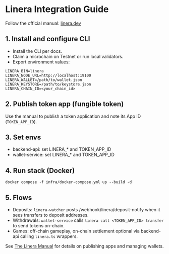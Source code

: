 # Linera Integration Guide

Follow the official manual: [linera.dev](https://linera.dev/)

## 1. Install and configure CLI
- Install the CLI per docs.
- Claim a microchain on Testnet or run local validators.
- Export environment values:
```
LINERA_BIN=linera
LINERA_NODE_URL=http://localhost:19100
LINERA_WALLET=/path/to/wallet.json
LINERA_KEYSTORE=/path/to/keystore.json
LINERA_CHAIN_ID=<your_chain_id>
```

## 2. Publish token app (fungible token)
Use the manual to publish a token application and note its App ID (`TOKEN_APP_ID`).

## 3. Set envs
- backend-api: set LINERA_* and TOKEN_APP_ID
- wallet-service: set LINERA_* and TOKEN_APP_ID

## 4. Run stack (Docker)
```
docker compose -f infra/docker-compose.yml up --build -d
```

## 5. Flows
- Deposits: `linera-watcher` posts /webhook/linera/deposit-notify when it sees transfers to deposit addresses.
- Withdrawals: `wallet-service` calls `linera call <TOKEN_APP_ID> transfer` to send tokens on-chain.
- Games: off-chain gameplay, on-chain settlement optional via backend-api calling `linera.ts` wrappers.

See [The Linera Manual](https://linera.dev/) for details on publishing apps and managing wallets.

